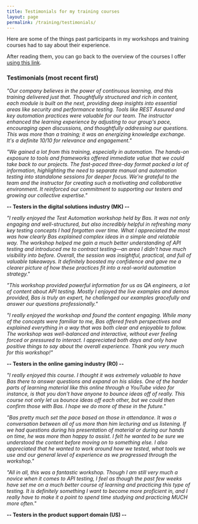 ```yaml
---
title: Testimonials for my training courses
layout: page
permalink: /training/testimonials/
---
```

Here are some of the things past participants in my workshops and training courses had to say about their experience.

After reading them, you can go back to the overview of the courses I offer [using this link](/training).

### Testimonials (most recent first)

_"Our company believes in the power of continuous learning, and this training delivered just that. Thoughtfully structured and rich in content, each module is built on the next, providing deep insights into essential areas like security and performance testing. Tools like REST Assured and key automation practices were valuable for our team. The instructor enhanced the learning experience by adjusting to our group's pace, encouraging open discussions, and thoughtfully addressing our questions. This was more than a training; it was an energizing knowledge exchange. It's a definite 10/10 for relevance and engagement."_

_"We gained a lot from this training, especially in automation. The hands-on exposure to tools and frameworks offered immediate value that we could take back to our projects. The fast-paced three-day format packed a lot of information, highlighting the need to separate manual and automation testing into standalone sessions for deeper focus. We're grateful to the team and the instructor for creating such a motivating and collaborative environment. It reinforced our commitment to supporting our testers and growing our collective expertise."_

**-- Testers in the digital solutions industry (MK) --**

_"I really enjoyed the Test Automation workshop held by Bas. It was not only engaging and well-structured, but also incredibly helpful in refreshing many key testing concepts I had forgotten over time.  What I appreciated the most was how clearly Bas explained complex ideas in a simple and relatable way. The workshop helped me gain a much better understanding of API testing and introduced me to contract testing—an area I didn't have much visibility into before.  Overall, the session was insightful, practical, and full of valuable takeaways. It definitely boosted my confidence and gave me a clearer picture of how these practices fit into a real-world automation strategy."_

_"This workshop provided powerful information for us as QA engineers, a lot of content about API testing. Mostly I enjoyed the live examples and demos provided, Bas is truly an expert, he challenged our examples gracefully and answer our questions professionally."_

_"I really enjoyed the workshop and found the content engaging. While many of the concepts were familiar to me, Bas offered fresh perspectives and explained everything in a way that was both clear and enjoyable to follow. The workshop was well-balanced and interactive, without ever feeling forced or pressured to interact. I appreciated both days and only have positive things to say about the overall experience. Thank you very much for this workshop!"_

**-- Testers in the online gaming industry (RO) --**

_"I really enjoyed this course. I thought it was extremely valuable to have Bas there to answer questions and expand on his slides. One of the harder parts of learning material like this online through a YouTube video for instance, is that you don't have anyone to bounce ideas off of really. This course not only let us bounce ideas off each other, but we could then confirm those with Bas. I hope we do more of these in the future."_

_"Bas pretty much set the pace based on those in attendance. It was a conversation between all of us more than him lecturing and us listening. If we had questions during his presentation of material or during our hands on time, he was more than happy to assist. I felt he wanted to be sure we understood the content before moving on to something else. I also appreciated that he wanted to work around how we tested, what tools we use and our general level of experience as we progressed through the workshop."_

_"All in all, this was a fantastic workshop. Though I am still very much a novice when it comes to API testing, I feel as though the past few weeks have set me on a much better course of learning and practicing this type of testing. It is definitely something I want to become more proficient in, and I really have to make it a point to spend time studying and practicing MUCH more often."_

**-- Testers in the product support domain (US) --**
